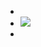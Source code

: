 -
- ![](https://peach-geographical-bat-397.mypinata.cloud/ipfs/QmfBkMM51F5S55peAGHwiXYKeUpeaxQqzwpe1YGzNhaCAX)
-